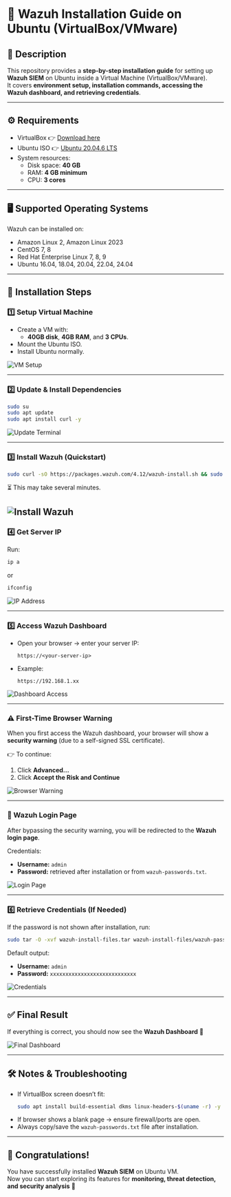 # 🚀 Wazuh Installation Guide on Ubuntu (VirtualBox/VMware)

## 📌 Description
This repository provides a **step-by-step installation guide** for setting up **Wazuh SIEM** on Ubuntu inside a Virtual Machine (VirtualBox/VMware).  
It covers **environment setup, installation commands, accessing the Wazuh dashboard, and retrieving credentials**.  

---

## ⚙️ Requirements
- VirtualBox 👉 [Download here](https://www.virtualbox.org/)  
- Ubuntu ISO 👉 [Ubuntu 20.04.6 LTS](https://releases.ubuntu.com/20.04/ubuntu-20.04.6-desktop-amd64.iso)  
- System resources:
  - Disk space: **40 GB**
  - RAM: **4 GB minimum**
  - CPU: **3 cores**

---

## 🖥️ Supported Operating Systems
Wazuh can be installed on:  
- Amazon Linux 2, Amazon Linux 2023  
- CentOS 7, 8  
- Red Hat Enterprise Linux 7, 8, 9  
- Ubuntu 16.04, 18.04, 20.04, 22.04, 24.04  

---

## 🚀 Installation Steps

### 1️⃣ Setup Virtual Machine
- Create a VM with:
  - **40GB disk**, **4GB RAM**, and **3 CPUs**.  
- Mount the Ubuntu ISO.  
- Install Ubuntu normally.  

![VM Setup](https://i.postimg.cc/hGbvJbmy/Screenshot-2025-09-16-032928.png)

---

### 2️⃣ Update & Install Dependencies
```bash
sudo su
sudo apt update
sudo apt install curl -y
```

![Update Terminal](https://i.postimg.cc/cCQ0jdcD/Virtual-Box-SIEM-Machine-16-09-2025-03-35-09.png)

---

### 3️⃣ Install Wazuh (Quickstart)
```bash
sudo curl -sO https://packages.wazuh.com/4.12/wazuh-install.sh && sudo bash ./wazuh-install.sh -a
```

⏳ This may take several minutes.   

![Install Wazuh](https://i.postimg.cc/y6FK7YFj/Screenshot-2025-09-16-003344.png)
---
### 4️⃣ Get Server IP
Run:
```bash
ip a
```
or
```bash
ifconfig
``` 

![IP Address](https://i.postimg.cc/JhDwv1rb/Virtual-Box-SIEM-Machine-16-09-2025-02-31-51.png)

---

### 5️⃣ Access Wazuh Dashboard
- Open your browser → enter your server IP:
  ```
  https://<your-server-ip>
  ```
- Example:  
  ```
  https://192.168.1.xx
  ```

![Dashboard Access](https://i.postimg.cc/3rZqLyXs/Virtual-Box-SIEM-Machine-16-09-2025-02-29-43.png)

---

### ⚠️ First-Time Browser Warning
When you first access the Wazuh dashboard, your browser will show a **security warning** (due to a self-signed SSL certificate).  

👉 To continue:  
1. Click **Advanced...**  
2. Click **Accept the Risk and Continue**  

![Browser Warning](https://i.postimg.cc/02bLbkSh/Virtual-Box-SIEM-Machine-16-09-2025-02-30-05.png)

---

### 🔑 Wazuh Login Page
After bypassing the security warning, you will be redirected to the **Wazuh login page**.  

Credentials:  
- **Username:** `admin`  
- **Password:** retrieved after installation or from `wazuh-passwords.txt`.  
 
![Login Page](https://i.postimg.cc/KzshHRLr/Virtual-Box-SIEM-Machine-16-09-2025-00-34-43.png)

---

### 6️⃣ Retrieve Credentials (If Needed)
If the password is not shown after installation, run:
```bash
sudo tar -O -xvf wazuh-install-files.tar wazuh-install-files/wazuh-passwords.txt
```

Default output:  
- **Username:** `admin`  
- **Password:** `xxxxxxxxxxxxxxxxxxxxxxxxxxxx`

![Credentials](https://i.postimg.cc/PfYPwHkV/Virtual-Box-SIEM-Machine-16-09-2025-02-31-31.png)

---

## ✅ Final Result
If everything is correct, you should now see the **Wazuh Dashboard** 🎉  

![Final Dashboard](https://i.postimg.cc/dVfmHFSP/Virtual-Box-SIEM-Machine-16-09-2025-00-36-47.png)

---

## 🛠️ Notes & Troubleshooting
- If VirtualBox screen doesn’t fit:  
  ```bash
  sudo apt install build-essential dkms linux-headers-$(uname -r) -y
  ```
- If browser shows a blank page → ensure firewall/ports are open.  
- Always copy/save the `wazuh-passwords.txt` file after installation.  

---

## 🎯 Congratulations!
You have successfully installed **Wazuh SIEM** on Ubuntu VM.  
Now you can start exploring its features for **monitoring, threat detection, and security analysis** 🚀  
